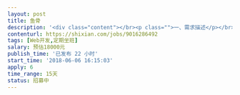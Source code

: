 ```yaml
---                
layout: post       
title: 鱼骨           
description: '<div class="content"></br><p class="">一、需求描述</p></br><p class="">产品类别：ToB Saas </br><br/>开发进度：已经有产品，需要技术升级。 </br><br/>功能：实现已有产品的审批功能、工作总结、同事圈的技术升级改造。</br><br/>技术：使用JS，vue2，vuex，webpack </p></br><p class="">二、参考产品</p></br><p class="">官网应用可体验</p></br><p class="">三、人才要求</p></br><p class="">精通VUE2，JS</p></br><p class="">四、其他要求</p></br><p class="">坐班要求：可以每周坐班一次，其他时间可以远程。 </br><br/>项目周期：总周期约15天。</p></br></div>'     
contenturl: https://shixian.com/jobs/9016286492      
tags: [Web开发,定期坐班]            
salary: 预估18000元          
publish_time: '已发布 22 小时'         
start_time: '2018-06-06 16:15:03'           
apply: 6                   
time_range: 15天              
status: 招募中                  
---                 
```

